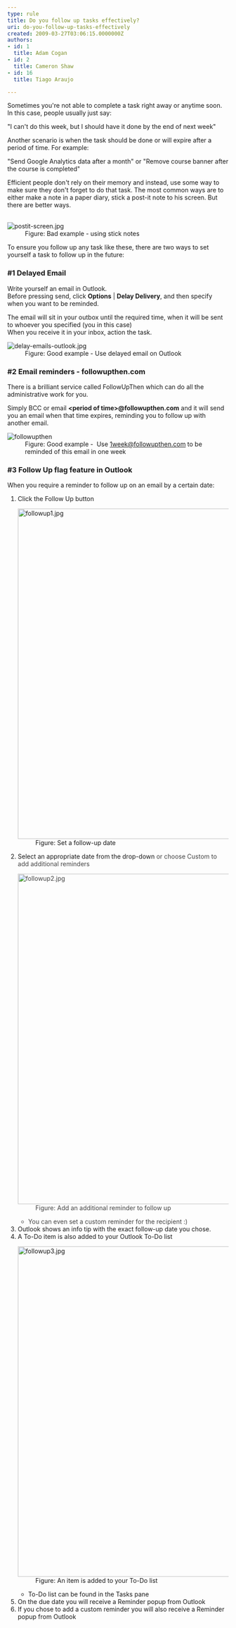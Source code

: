 ```yaml
---
type: rule
title: Do you follow up tasks effectively?
uri: do-you-follow-up-tasks-effectively
created: 2009-03-27T03:06:15.0000000Z
authors:
- id: 1
  title: Adam Cogan
- id: 2
  title: Cameron Shaw
- id: 16
  title: Tiago Araujo

---
```




<span class='intro'> <p>Sometimes you're not&#160;able to complete a task right away or anytime soon. In this case, people usually just say&#58;<br></p><p class="ssw15-rteElement-GreyBox">&quot;I can't do this&#160;week, but I should have it done by the end of next week&quot;<br></p><p>Another scenario is when the task should be done or will expire after a period of time. For example&#58;&#160;</p><p class="ssw15-rteElement-GreyBox">&quot;Send Google Analytics data after a month&quot; or &quot;Remove course banner after the course is completed&quot;<br></p><p>Efficient people don't rely on their memory and instead,&#160;use some way to make sure they don't forget to do that task.&#160;The most common ways are to either make a note in a paper diary, stick a post-it note to his screen. But there are better ways.​<br><br></p>
 </span>

<dl class="badImage"><dt> <img src="/PublishingImages/postit-screen.jpg" alt="postit-screen.jpg" /> </dt><dd>Figure&#58; Bad example - using stick notes</dd></dl><p>To ensure you follow up any task like these, there are two ways to set yourself a task to follow up in the future&#58;</p><h3 class="ssw15-rteElement-H3">#1 Delayed Email <br></h3><p>Write yourself an email in Outlook. <br>Before pressing send, click <b>Options</b> | <b>Delay Delivery</b>, and then specify when you want to be reminded.</p><p>The email will sit in your outbox until the required time, when it will be sent to whoever you specified (you in this case)<br>When you receive it in your inbox, action the task.<br></p><dl class="goodImage"><dt> <img src="/PublishingImages/delay-emails-outlook.jpg" alt="delay-emails-outlook.jpg" /> </dt><dd>Figure&#58; Good example -&#160;Use delayed email on Outlook <br></dd></dl><h3 class="ssw15-rteElement-H3">#2 Email reminders - followupthen.com <br></h3><p>There is a brilliant service called FollowUpThen&#160;which can do all the administrative work for you.</p><p>​Simply BCC or email <b>&lt;period of time&gt;@followupthen.com</b> and it will send you an email when that time expires, reminding you to follow up with another email. <br></p><dl class="goodImage"><dt> <img src="/PublishingImages/FollowUpThen.jpg" alt="followupthen" /> </dt><dd>Figure&#58; Good example -&#160; Use <a href="mailto&#58;1week@followupthen.com">1week@followupthen.com</a>&#160;to be reminded of this email in one week<br></dd></dl><h3>#3 ​Follow Up flag feature&#160;in Outlook</h3><p class="ssw15-rteElement-P">When you require a reminder to follow up on an email by a certain date&#58;</p><p></p><ol><li>Click the Follow Up button <dl class="image"><dt><img src="/PublishingImages/followup1.jpg" alt="followup1.jpg" style="width&#58;750px;" /></dt><dd>Figure&#58; Set a follow-up date</dd></dl></li><li>Select an appropriate date from the drop-down<span style="color&#58;#444444;"> or choose Custom to add additional reminders <dl class="image"><dt><img src="/PublishingImages/followup2.jpg" alt="followup2.jpg" style="width&#58;750px;" /></dt><dd>Figure&#58; Add an additional reminder to follow up</dd></dl>
         <ul><li>You can even set a custom reminder for the recipient &#58;)<br></li></ul></span></li><li>Outlook shows an info tip with the exact follow-up date you chose.<br></li><li>A To-Do item is also added to your Outlook To-Do list <dl class="image"><dt><img src="/PublishingImages/followup3.jpg" alt="followup3.jpg" style="width&#58;750px;" /></dt><dd>Figure&#58; An item is added to your To-Do list <br></dd></dl><ul><li>To-Do list can be found in the Tasks pane</li></ul></li><li>On the due date you will receive a Reminder popup from Outlook</li><li>If you chose to add a custom reminder you will also receive a Reminder popup from Outlook<br></li></ol>


